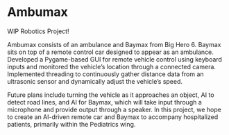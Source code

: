 <H1>Ambumax</H1>

WIP Robotics Project!

Ambumax consists of an ambulance and Baymax from Big Hero 6. Baymax sits on top of a remote control car designed to appear as an ambulance. Developed a Pygame-based GUI for remote vehicle control using keyboard inputs and monitored the vehicle’s location through a connected camera. Implemented threading to continuously gather distance data from an ultrasonic sensor and dynamically adjust the vehicle’s speed. 

Future plans include turning the vehicle as it approaches an object, AI to detect road lines, and AI for Baymax, which will take input through a microphone and provide output through a speaker. In this project, we hope to create an AI-driven remote car and Baymax to accompany hospitalized patients, primarily within the Pediatrics wing.
